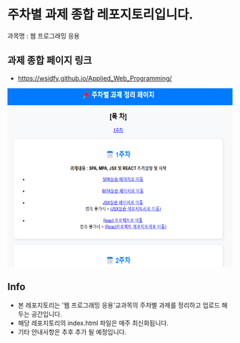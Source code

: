 # 주차별 과제 종합 레포지토리입니다.
<p>과목명 : 웹 프로그래밍 응용</p>

## 과제 종합 페이지 링크
- https://wsidfy.github.io/Applied_Web_Programming/

<img src="index.png" height="400px" width="650px">


## Info
- 본 레포지토리는 '웹 프로그래밍 응용'교과목의 주차별 과제를 정리하고 업로드 해두는 공간입니다.
- 해당 레포지토리의 index.html 파일은 매주 최신화됩니다.
- 기타 안내사항은 추후 추가 될 예정입니다.
